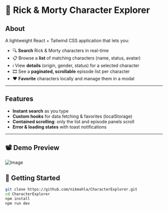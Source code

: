 # 🚀 Rick & Morty Character Explorer

## About  
A lightweight React + Tailwind CSS application that lets you:

- 🔍 **Search** Rick & Morty characters in real-time  
- 📋 Browse a **list** of matching characters (name, status, avatar)  
- ℹ️ View **details** (origin, gender, status) for a selected character  
- 🎞️ See a **paginated, scrollable** episode list per character  
- ❤️ **Favorite** characters locally and manage them in a modal  

---

## Features

- **Instant search** as you type  
- **Custom hooks** for data fetching & favorites (localStorage)  
- **Contained scrolling**: only the list and episode panels scroll  
- **Error & loading states** with toast notifications  

---
## 📽 Demo Preview

![Image](https://github.com/user-attachments/assets/fae18ac9-e073-4fad-ae89-30e810c2ceed)

## 🚀 Getting Started

```bash
git clone https://github.com/nikmahla/CharacterExplorer.git
cd CharacterExplorer
npm install
npm run dev
